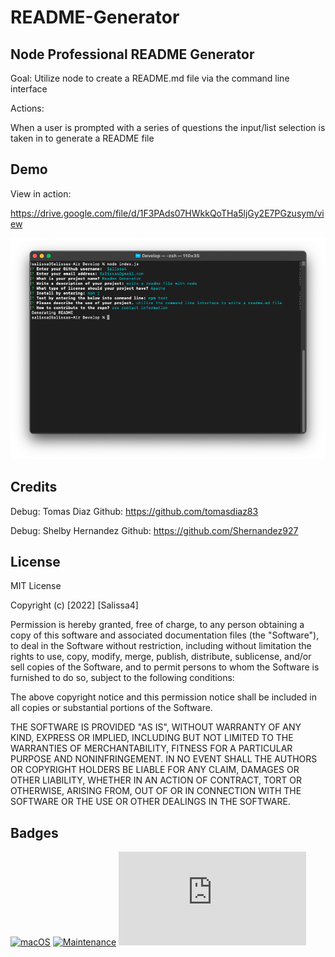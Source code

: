 # README-Generator

## Node Professional README Generator

Goal: Utilize node to create a README.md file via the command line interface

Actions:

When a user is prompted with a series of questions the input/list selection is taken in to generate a README file

## Demo

View in action:

https://drive.google.com/file/d/1F3PAds07HWkkQoTHa5ljGy2E7PGzusym/view


![Readme Gen](/Develop/images/readmegen.png)

## Credits

Debug: Tomas Diaz           Github: https://github.com/tomasdiaz83

Debug: Shelby Hernandez     Github: https://github.com/Shernandez927

## License

MIT License

Copyright (c) [2022] [Salissa4]

Permission is hereby granted, free of charge, to any person obtaining a copy
of this software and associated documentation files (the "Software"), to deal
in the Software without restriction, including without limitation the rights
to use, copy, modify, merge, publish, distribute, sublicense, and/or sell
copies of the Software, and to permit persons to whom the Software is
furnished to do so, subject to the following conditions:

The above copyright notice and this permission notice shall be included in all
copies or substantial portions of the Software.

THE SOFTWARE IS PROVIDED "AS IS", WITHOUT WARRANTY OF ANY KIND, EXPRESS OR
IMPLIED, INCLUDING BUT NOT LIMITED TO THE WARRANTIES OF MERCHANTABILITY,
FITNESS FOR A PARTICULAR PURPOSE AND NONINFRINGEMENT. IN NO EVENT SHALL THE
AUTHORS OR COPYRIGHT HOLDERS BE LIABLE FOR ANY CLAIM, DAMAGES OR OTHER
LIABILITY, WHETHER IN AN ACTION OF CONTRACT, TORT OR OTHERWISE, ARISING FROM,
OUT OF OR IN CONNECTION WITH THE SOFTWARE OR THE USE OR OTHER DEALINGS IN THE
SOFTWARE.

## Badges

[![macOS](https://svgshare.com/i/ZjP.svg)](https://svgshare.com/i/ZjP.svg)
[![Maintenance](https://img.shields.io/badge/Maintained%3F-no-red.svg)](https://bitbucket.org/lbesson/ansi-colors)
[![GitHub license](https://badgen.net/github/license/Naereen/Strapdown.js)](https://github.com/Naereen/StrapDown.js/blob/master/LICENSE)
